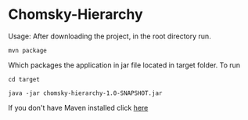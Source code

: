# Chomsky-Hierarchy
Usage: 
After downloading the project, in the root directory run.
```shell
mvn package
```
Which packages the application in jar file located in target folder.
To run 
```
cd target
```
```shell
java -jar chomsky-hierarchy-1.0-SNAPSHOT.jar
```

If you don't have Maven installed click <a href="https://maven.apache.org/install.html">here</a>
